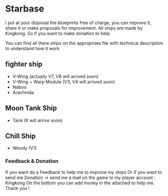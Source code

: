 # Starbase

I put at your disposal the blueprints free of charge, you can improve it, share it or make proposals for improvement.
All ships are made by Kingkong.
So if you want to make donation to help.

You can find all there ships on the appropriate file with technical description to understand how it work

## fighter ship
- V-Wing (actually V7, V8 will arrived soon)
- V-Wing + Warp Module (V3, V4 will arrived soon)
- Naboo
- Arachnida

## Moon Tank Ship
- Tank (It will arrive soon)

## Chill Ship
- Woody (V1)


### Feedback & Donation
If you want do a Feedback to help me to improve my ships
Or if you want to send me Donation
-> send me a mail on the game to my player account : Kingkong
On the bottom you can add money in the attached to help me.
Thank you !
